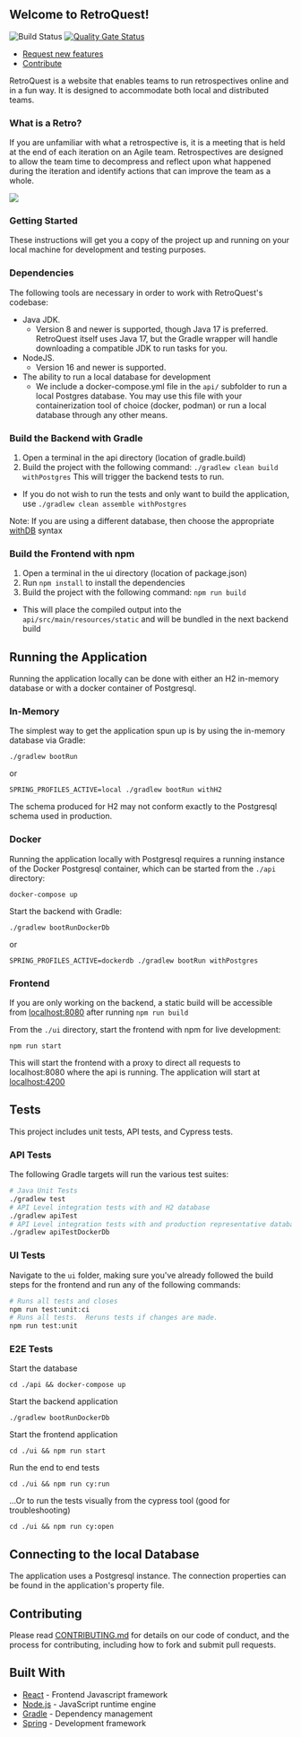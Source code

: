 
## Welcome to RetroQuest!

![Build Status](https://github.com/fordlabs/retroquest/actions/workflows/build.yml/badge.svg?branch=main)
[![Quality Gate Status](https://sonarcloud.io/api/project_badges/measure?project=FordLabs_retroquest&metric=alert_status)](https://sonarcloud.io/dashboard?id=FordLabs_retroquest)

- [Request new features](https://github.com/FordLabs/retroquest/issues)
- [Contribute](https://github.com/FordLabs/retroquest/pulls)

RetroQuest is a website that enables teams to run retrospectives online and in a fun way. It is designed to accommodate
both local and distributed teams.

### What is a Retro?

If you are unfamiliar with what a retrospective is, it is a meeting that is held at the end of each iteration on an
Agile team. Retrospectives are designed to allow the team time to decompress and reflect upon what happened during the
iteration and identify actions that can improve the team as a whole.

![](https://user-images.githubusercontent.com/6293337/55166030-c8ccc600-5144-11e9-9156-e44c4a565020.png)

### Getting Started

These instructions will get you a copy of the project up and running on your local machine for development and testing
purposes.

### Dependencies

The following tools are necessary in order to work with RetroQuest's codebase:

- Java JDK.
  - Version 8 and newer is supported, though Java 17 is preferred. RetroQuest itself uses Java 17, but the Gradle
    wrapper will handle downloading a compatible JDK to run tasks for you.
- NodeJS.
  - Version 16 and newer is supported.
- The ability to run a local database for development
  - We include a docker-compose.yml file in the `api/` subfolder to run a local Postgres database. You may use this file
    with your containerization tool of choice (docker, podman) or run a local database through any other means.

### Build the Backend with Gradle

1. Open a terminal in the api directory (location of gradle.build)
2. Build the project with the following command: `./gradlew clean build withPostgres` This will trigger the backend
   tests to run.

- If you do not wish to run the tests and only want to build the application,
  use `./gradlew clean assemble withPostgres`

Note: If you are using a different database, then choose the appropriate [withDB](https://github.com/rkennel/withDb)
syntax

### Build the Frontend with npm
1. Open a terminal in the ui directory (location of package.json)
2. Run `npm install` to install the dependencies
3. Build the project with the following command: `npm run build`
  - This will place the compiled output into the `api/src/main/resources/static` and will be bundled in the next backend build

## Running the Application

Running the application locally can be done with either an H2 in-memory database or with a docker container of
Postgresql.

### In-Memory

The simplest way to get the application spun up is by using the in-memory database via Gradle:

```
./gradlew bootRun
```

or

```
SPRING_PROFILES_ACTIVE=local ./gradlew bootRun withH2
```

The schema produced for H2 may not conform exactly to the Postgresql schema used in production.

### Docker

Running the application locally with Postgresql requires a running instance of the Docker Postgresql container, which
can be started from the ```./api``` directory:

```
docker-compose up
```  

Start the backend with Gradle:

```
./gradlew bootRunDockerDb
```

or

```
SPRING_PROFILES_ACTIVE=dockerdb ./gradlew bootRun withPostgres
```

### Frontend
If you are only working on the backend, a static build will be accessible from [localhost:8080](http://localhost:8080) after running `npm run build`

From the ```./ui``` directory, start the frontend with npm for live development:  
```
npm run start
```

This will start the frontend with a proxy to direct all requests to localhost:8080 where the api is running. The
application will start at [localhost:4200](http://localhost:4200)

## Tests

This project includes unit tests, API tests, and Cypress tests.

### API Tests

The following Gradle targets will run the various test suites:

```bash
# Java Unit Tests
./gradlew test
# API Level integration tests with and H2 database
./gradlew apiTest
# API Level integration tests with and production representative database
./gradlew apiTestDockerDb
```

### UI Tests

Navigate to the `ui` folder, making sure you've already followed the build steps for the frontend and run any of the
following commands:

```bash
# Runs all tests and closes
npm run test:unit:ci
# Runs all tests.  Reruns tests if changes are made.
npm run test:unit
```

### E2E Tests

Start the database

```
cd ./api && docker-compose up
```

Start the backend application

```
./gradlew bootRunDockerDb
```
Start the frontend application
```
cd ./ui && npm run start
```

Run the end to end tests

```
cd ./ui && npm run cy:run
```

...Or to run the tests visually from the cypress tool (good for troubleshooting)

```
cd ./ui && npm run cy:open
```

## Connecting to the local Database

The application uses a Postgresql instance. The connection properties can be found in the application's property file.

## Contributing

Please read [CONTRIBUTING.md](/docs/CONTRIBUTING.md) for details on our code of conduct, and the process for
contributing, including how to fork and submit pull requests.

## Built With
* [React](https://reactjs.org/) - Frontend Javascript framework
* [Node.js](https://nodejs.org/en/) - JavaScript runtime engine
* [Gradle](https://gradle.org/) - Dependency management
* [Spring](https://spring.io/) - Development framework


